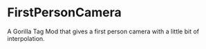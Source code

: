 # FirstPersonCamera
A Gorilla Tag Mod that gives a first person camera with a little bit of interpolation.
